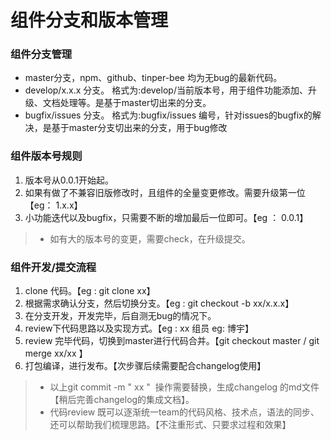 # 组件分支和版本管理

### 组件分支管理

- master分支，npm、github、tinper-bee 均为无bug的最新代码。
- develop/x.x.x 分支。 格式为:develop/当前版本号，用于组件功能添加、升级、文档处理等。是基于master切出来的分支。
- bugfix/issues 分支。 格式为:bugfix/issues 编号，针对issues的bugfix的解决，是基于master分支切出来的分支，用于bug修改

### 组件版本号规则

1. 版本号从0.0.1开始起。
2. 如果有做了不兼容旧版修改时，且组件的全量变更修改。需要升级第一位【eg： 1.x.x】
3. 小功能迭代以及bugfix，只需要不断的增加最后一位即可。【eg ： 0.0.1】

>* 如有大的版本号的变更，需要check，在升级提交。

### 组件开发/提交流程

1. clone 代码。【eg : git clone xx】
2. 根据需求确认分支，然后切换分支。【eg : git checkout -b xx/x.x.x】
3. 在分支开发，开发完毕，后自测无bug的情况下。
4. review下代码思路以及实现方式。【eg : xx 组员 eg: 博宇】
5. review 完毕代码，切换到master进行代码合并。【git checkout master / git merge xx/xx 】
6. 打包编译，进行发布。【次步骤后续需要配合changelog使用】

>* 以上git commit -m " xx "  操作需要替换，生成changelog 的md文件【稍后完善changelog的集成文档】。
>* 代码review 既可以逐渐统一team的代码风格、技术点，语法的同步、还可以帮助我们梳理思路。【不注重形式、只要求过程和效果】

